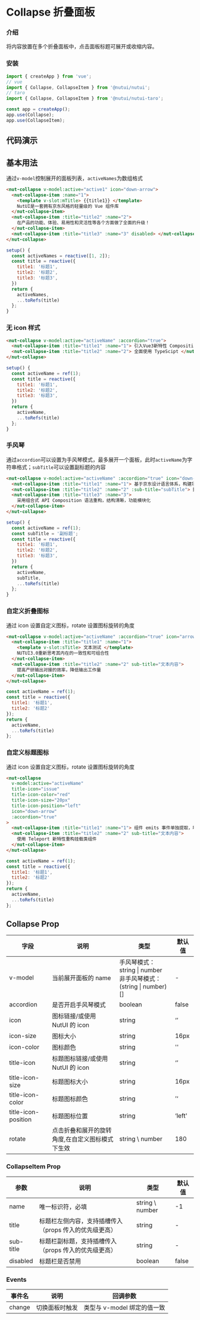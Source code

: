 # Collapse 折叠面板

### 介绍

将内容放置在多个折叠面板中，点击面板标题可展开或收缩内容。

### 安装

```javascript
import { createApp } from 'vue';
// vue
import { Collapse, CollapseItem } from '@nutui/nutui';
// taro
import { Collapse, CollapseItem } from '@nutui/nutui-taro';

const app = createApp();
app.use(Collapse);
app.use(CollapseItem);
```

## 代码演示

## 基本用法

通过`v-model`控制展开的面板列表，`activeNames`为数组格式

```html
<nut-collapse v-model:active="active1" icon="down-arrow">
  <nut-collapse-item :name="1">
    <template v-slot:mTitle> {{title1}} </template>
    NutUI是一套拥有京东风格的轻量级的 Vue 组件库
  </nut-collapse-item>
  <nut-collapse-item :title="title2" :name="2">
    在产品的功能、体验、易用性和灵活性等各个方面做了全面的升级！
  </nut-collapse-item>
  <nut-collapse-item :title="title3" :name="3" disabled> </nut-collapse-item>
</nut-collapse>
```

```javascript
setup() {
  const activeNames = reactive([1, 2]);
  const title = reactive({
    title1: '标题1',
    title2: '标题2',
    title3: '标题3',
  })
  return {
    activeNames,
    ...toRefs(title)
  };
}
```

### 无 icon 样式

```html
<nut-collapse v-model:active="activeName" :accordion="true">
  <nut-collapse-item :title="title1" :name="1"> 引入Vue3新特性 Composition API、Teleport、Emits 等 </nut-collapse-item>
  <nut-collapse-item :title="title2" :name="2"> 全面使用 TypeScipt </nut-collapse-item>
</nut-collapse>
```

```javascript
setup() {
  const activeName = ref(1);
  const title = reactive({
    title1: '标题1',
    title2: '标题2',
    title3: '标题3',
  })
  return {
    activeName,
    ...toRefs(title)
  };
}
```

### 手风琴

通过`accordion`可以设置为手风琴模式，最多展开一个面板，此时`activeName`为字符串格式；`subTitle`可以设置副标题的内容

```html
<nut-collapse v-model:active="activeName" :accordion="true" icon="down-arrow">
  <nut-collapse-item :title="title1" :name="1"> 基于京东设计语言体系，构建场景 </nut-collapse-item>
  <nut-collapse-item :title="title2" :name="2" :sub-title="subTitle"> 提高界⾯的模块化通用程度 </nut-collapse-item>
  <nut-collapse-item :title="title3" :name="3">
    采用组合式 API Composition 语法重构，结构清晰，功能模块化
  </nut-collapse-item>
</nut-collapse>
```

```javascript
setup() {
  const activeName = ref(1);
  const subTitle = '副标题';
  const title = reactive({
    title1: '标题1',
    title2: '标题2',
    title3: '标题3',
  })
  return {
    activeName,
    subTitle,
    ...toRefs(title)
  };
}
```

### 自定义折叠图标

通过 icon 设置自定义图标，rotate 设置图标旋转的角度

```html
<nut-collapse v-model:active="activeName" :accordion="true" icon="arrow-right2" rotate="90">
  <nut-collapse-item :title="title1" :name="1">
    <template v-slot:sTitle> 文本测试 </template>
    NUTUI3.0重新思考其内在的一致性和可组合性
  </nut-collapse-item>
  <nut-collapse-item :title="title2" :name="2" sub-title="文本内容">
    提⾼产研输出对接的效率，降低输出工作量
  </nut-collapse-item>
</nut-collapse>
```

```javascript
const activeName = ref(1);
const title = reactive({
  title1: '标题1',
  title2: '标题2'
});
return {
  activeName,
  ...toRefs(title)
};
```

### 自定义标题图标

通过 icon 设置自定义图标，rotate 设置图标旋转的角度

```html
<nut-collapse
  v-model:active="activeName"
  title-icon="issue"
  title-icon-color="red"
  title-icon-size="20px"
  title-icon-position="left"
  icon="down-arrow"
  :accordion="true"
>
  <nut-collapse-item :title="title1" :name="1"> 组件 emits 事件单独提取，增强代码可读性 </nut-collapse-item>
  <nut-collapse-item :title="title2" :name="2" sub-title="文本内容">
    使用 Teleport 新特性重构挂载类组件
  </nut-collapse-item>
</nut-collapse>
```

```javascript
const activeName = ref(1);
const title = reactive({
  title1: '标题1',
  title2: '标题2'
});
return {
  activeName,
  ...toRefs(title)
};
```

## Collapse Prop

| 字段                | 说明                                            | 类型                                                               | 默认值 |
| ------------------- | ----------------------------------------------- | ------------------------------------------------------------------ | ------ |
| v-model             | 当前展开面板的 name                             | 手风琴模式：string \| number<br>非手风琴模式：(string \| number)[] | -      |
| accordion           | 是否开启手风琴模式                              | boolean                                                            | false  |
| icon                | 图标链接/或使用 NutUI 的 icon                   | string                                                             | ‘’     |
| icon-size           | 图标大小                                        | string                                                             | 16px   |
| icon-color          | 图标颜色                                        | string                                                             | ''     |
| title-icon          | 标题图标链接/或使用 NutUI 的 icon               | string                                                             | ‘’     |
| title-icon-size     | 标题图标大小                                    | string                                                             | 16px   |
| title-icon-color    | 标题图标颜色                                    | string                                                             | ’‘     |
| title-icon-position | 标题图标位置                                    | string                                                             | ‘left' |
| rotate              | 点击折叠和展开的旋转角度,在自定义图标模式下生效 | string \ number                                                    | 180    |

### CollapseItem Prop

| 参数      | 说明                                                   | 类型            | 默认值 |
| --------- | ------------------------------------------------------ | --------------- | ------ |
| name      | 唯一标识符，必填                                       | string \ number | -1     |
| title     | 标题栏左侧内容，支持插槽传入（props 传入的优先级更高） | string          | -      |
| sub-title | 标题栏副标题，支持插槽传入（props 传入的优先级更高）   | string          | -      |
| disabled  | 标题栏是否禁用                                         | boolean         | false  |

### Events

| 事件名 | 说明           | 回调参数                    |
| ------ | -------------- | --------------------------- |
| change | 切换面板时触发 | 类型与 v-model 绑定的值一致 |
